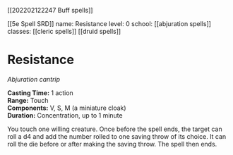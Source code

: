 [[202202122247 Buff spells]]

[[5e Spell SRD]]
name: Resistance
level: 0
school: [[abjuration spells]]
classes: [[cleric spells]]
         [[druid spells]]

# Resistance 
_Abjuration cantrip_ 

**Casting Time:** 1 action    
**Range:** Touch    
**Components:** V, S, M (a miniature cloak)    
**Duration:** Concentration, up to 1 minute 

You touch one willing creature. Once before the spell ends, the target can roll a d4 and add the number rolled to one saving throw of its choice. It can roll the die before or after making the saving throw. The spell then ends. 